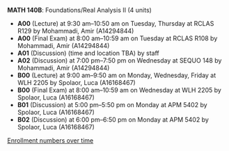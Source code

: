 **MATH 140B**: Foundations/Real Analysis II (4 units)

- **A00** (Lecture) at 9:30 am–10:50 am on Tuesday, Thursday at RCLAS R129 by Mohammadi, Amir (A14294844)
- **A00** (Final Exam) at 8:00 am–10:59 am on Tuesday at RCLAS R108 by Mohammadi, Amir (A14294844)
- **A01** (Discussion) (time and location TBA) by staff
- **A02** (Discussion) at 7:00 pm–7:50 pm on Wednesday at SEQUO 148 by Mohammadi, Amir (A14294844)
- **B00** (Lecture) at 9:00 am–9:50 am on Monday, Wednesday, Friday at WLH 2205 by Spolaor, Luca (A16168467)
- **B00** (Final Exam) at 8:00 am–10:59 am on Wednesday at WLH 2205 by Spolaor, Luca (A16168467)
- **B01** (Discussion) at 5:00 pm–5:50 pm on Monday at APM 5402 by Spolaor, Luca (A16168467)
- **B02** (Discussion) at 6:00 pm–6:50 pm on Monday at APM 5402 by Spolaor, Luca (A16168467)

[Enrollment numbers over time](./MATH140B.tsv)
